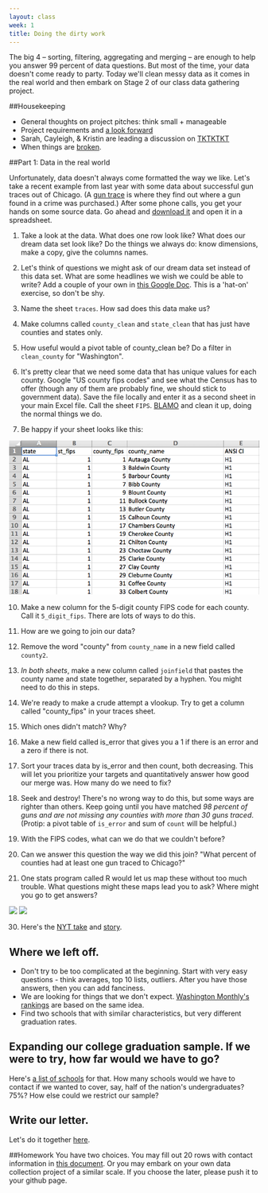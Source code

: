 ```yaml
---
layout: class
week: 1
title: Doing the dirty work
---
```


The big 4 – sorting, filtering, aggregating and merging – are enough to help you answer 99 percent of data questions. But most of the time, your data doesn't come ready to party. Today we'll clean messy data as it comes in the real world and then embark on Stage 2 of our class data gathering project.

##Housekeeping

- General thoughts on project pitches: think small + manageable
- Project requirements and [a look forward](../projects/)
- Sarah, Cayleigh, & Kristin are leading a discussion on [TKTKTKT](http://www.google.com)
- When things are [broken](http://jigsaw.w3.org/css-validator/).

##Part 1: Data in the real world

Unfortunately, data doesn't always come formatted the way we like. Let's take a recent example from last year with some data about successful gun traces out of Chicago. (A [gun trace](http://www.atf.gov/publications/factsheets/factsheet-national-tracing-center.html) is where they find out where a gun found in a crime was purchased.) After some phone calls, you get your hands on some source data. Go ahead and [download it](county-data.txt) and open it in a spreadsheet.

1. Take a look at the data. What does one row look like? What does our dream data set look like? Do the things we always do: know dimensions, make a copy, give the columns names.

1. Let's think of questions we might ask of our dream data set instead of this data set. What are some headlines we wish we could be able to write? Add a couple of your own in [this Google Doc](https://docs.google.com/document/d/19bZ5tU5acdgRGX45qU_MPYHaCMNaP1cQap094SkXs6o/edit?usp=sharing). This is a 'hat-on' exercise, so don't be shy.

3. Name the sheet `traces`. How sad does this data make us? 

4. Make columns called `county_clean` and `state_clean` that has just have counties and states only. 

5. How useful would a pivot table of county_clean be? Do a filter in `clean_county` for "Washington". 

6. It's pretty clear that we need some data that has unique values for each county. Google "US county fips codes" and see what the Census has to offer (though any of them are probably fine, we should stick to government data). Save the file locally and enter it as a second sheet in your main Excel file. Call the sheet `FIPS`. <a class="hidden" href="https://www.census.gov/geo/reference/codes/files/national_county.txt">BLAMO</a> and clean it up, doing the normal things we do.

8. Be happy if your sheet looks like this:
  <img src="Screenshot 2014-03-02 16.42.54.png">

10. Make a new column for the 5-digit county FIPS code for each county. Call it ```5_digit_fips```. There are lots of ways to do this.

11. How are we going to join our data?

11. Remove the word "county" from ```county_name``` in a new field called ```county2```.

11. *In both sheets*, make a new column called `joinfield` that pastes the county name and state together, separated by a hyphen. You might need to do this in steps.

14. We're ready to make a crude attempt a vlookup. Try to get a column called "county_fips" in your traces sheet.

15. Which ones didn't match? Why?

16. Make a new field called is_error that gives you a 1 if there is an error and a zero if there is not.

17. Sort your traces data by is_error and then count, both decreasing. This will let you prioritize your targets and quantitatively answer how good our merge was. How many do we need to fix? 

18. Seek and destroy! There's no wrong way to do this, but some ways are righter than others. Keep going until you have matched *98 percent of guns and are not missing any counties with more than 30 guns traced*. (Protip: a pivot table of `is_error` and sum of `count` will be helpful.)

27. With the FIPS codes, what can we do that we couldn't before?

28. Can we answer this question the way we did this join? "What percent of counties had at least one gun traced to Chicago?"

29. One stats program called R would let us map these without too much trouble. What questions might these maps lead you to ask? Where might you go to get answers?
  <img src="http://kpq.github.io/r-tutorials/assets/images/chicago-map-10.png">
  <img src="http://kpq.github.io/r-tutorials/assets/images/chicago-map-12.png">

30. Here's the <a href="http://www.nytimes.com/interactive/2013/01/29/us/where-50000-guns-in-chicago-came-from.html?ref=us">NYT take</a> and <a href="http://www.nytimes.com/2013/01/30/us/strict-chicago-gun-laws-cant-stem-fatal-shots.html?pagewanted=all">story</a>.

## Where we left off.
- Don't try to be too complicated at the beginning. Start with very easy questions - think averages, top 10 lists, outliers. After you have those answers, then you can add fanciness.
- We are looking for things that we don't expect. [Washington Monthly's rankings](http://www.washingtonmonthly.com/college_guide/rankings_2013/national_university_rank.php) are based on the same idea.
- Find two schools that with similar characteristics, but very different graduation rates.

## Expanding our college graduation sample. If we were to try, how far would we have to go?

Here's [a list of schools](../pieces-together-interviewing-data/list-of-schools.csv) for that. How many schools would we have to contact if we wanted to cover, say, half of the nation's undergraduates? 75%? How else could we restrict our sample?

## Write our letter.

Let's do it together [here](https://docs.google.com/document/d/1QVt45d0JfwLfa0RQtjULr68jZeWFKqEN6Ij4RU5sGVY/edit#).

##Homework
You have two choices. You may fill out 20 rows with contact information in [this document](https://docs.google.com/spreadsheet/ccc?key=0AvKWOz9eYW7ydGxfNnRGWnI4Vm9mT0thRnc2U2dSYWc#gid=0). Or you may embark on your own data collection project of a similar scale. If you choose the later, please push it to your github page.